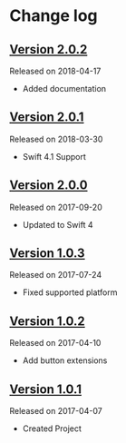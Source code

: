 # Change log

## [Version 2.0.2](https://github.com/efremidze/Haptica/releases/tag/2.0.2)
Released on 2018-04-17

- Added documentation

## [Version 2.0.1](https://github.com/efremidze/Haptica/releases/tag/2.0.1)
Released on 2018-03-30

- Swift 4.1 Support

## [Version 2.0.0](https://github.com/efremidze/Haptica/releases/tag/2.0.0)
Released on 2017-09-20

- Updated to Swift 4

## [Version 1.0.3](https://github.com/efremidze/Haptica/releases/tag/1.0.3)
Released on 2017-07-24

- Fixed supported platform

## [Version 1.0.2](https://github.com/efremidze/Haptica/releases/tag/1.0.2)
Released on 2017-04-10

- Add button extensions

## [Version 1.0.1](https://github.com/efremidze/Haptica/releases/tag/1.0.1)
Released on 2017-04-07

- Created Project
